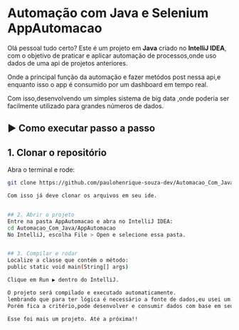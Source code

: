 #  Automação com Java e Selenium AppAutomacao

Olá pessoal tudo certo?
Este é um projeto em **Java** criado no **IntelliJ IDEA**, com o objetivo de praticar e aplicar automação de processos,onde uso dados de uma api de projetos anteriores.

Onde a principal função da automação e fazer metódos post nessa api,e enquanto isso o app é consumido por um dashboard em tempo real.

Com isso,desenvolvendo um simples sistema de big data ,onde poderia ser facilmente utilizado para grandes números de dados.

## ▶️ Como executar passo a passo

## 1. Clonar o repositório
Abra o terminal e rode:
```bash
git clone https://github.com/paulohenrique-souza-dev/Automacao_Com_Java.git

Com isso já deve clonar os arquivos em seu ide.


## 2. Abrir o projeto
Entre na pasta AppAutomacao e abra no IntelliJ IDEA:
cd Automacao_Com_Java/AppAutomacao
No IntelliJ, escolha File > Open e selecione essa pasta.


## 3. Compilar e rodar
Localize a classe que contém o método:
public static void main(String[] args)

Clique em Run ▶️ dentro do IntelliJ.

O projeto será compilado e executado automaticamente.
lembrando que para ter lógica é necessário a fonte de dados,eu usei um dashboard onde vou disponiblizar o código aqui no git.
Porém fica a critério,pode desenvolver e consumir dados com base em seus interresses.

Esse foi mais um projeto. Até a próxima!!

